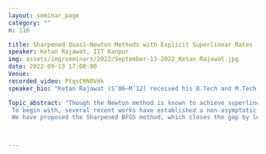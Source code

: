 ```yaml
---
layout: seminar_page
category: ""
n: 116

title: Sharpened Quasi-Newton Methods with Explicit Superlinear Rates
speaker: Ketan Rajawat, IIT Kanpur
img: assets/img/seminars/2022/September-13-2022_Ketan Rajawat.jpg
date: 2022-09-13 17:00:00 
Venue: 
recorded_video: PtqsC9N8Vdk
speaker_bio: "Ketan Rajawat (S’06–M’12) received his B.Tech and M.Tech degrees in Electrical Engineering from the Indian Institute of Technology (IIT) Kanpur, India, in 2007, and his Ph.D. degree in Electrical and Computer Engineering from the University of Minnesota, Minneapolis, MN, USA, in 2012. He is currently an Associate Professor in the Department of Electrical Engineering, IIT Kanpur. His research interests are in the broad areas of signal processing, robotics, and communications networks, with particular emphasis on distributed optimization and online learning. His current research focuses on the development and analysis of distributed and asynchronous optimization algorithms, online convex optimization algorithms, stochastic optimization algorithms, and the application of these algorithms to problems in machine learning, communications, signal processing, and smart grid systems. He is currently serving as an Associate Editor with the IEEE Transactions on Signal Processing. He is also the recipient of the 2018 INSA Medal for Young Scientists and the2019 INAE Young Engineer Award." 

Topic_abstract: "Though the Newton method is known to achieve superlinear rates, the non-asymptotic rate of convergence of quasi-Newton methods remained an open question till 2019. In a series of papers published by Nesterov in 2020, such non-asymptotic rates for various quasi-Newton methods was established, and since then, a number of works have been able to compare different quasi-Newton methods on the basis of their radius of convergence as well as convergence rate.
 To begin with, several recent works have established a non-asymptotic superlinear rate of O(exp(t*log(t))) for the classic BFGS method by exploiting the fact that its Newton direction approximation error approaches zero. Of more interest however is the Greedy BFGS method, which accelerates its convergence by directly approximating the Hessian, instead of the Newton direction, and achieves a fast local quadratic convergence rate. Alas, the local quadratic convergence of Greedy-BFGS requires way more updates compared to the number of iterations that BFGS requires for a local superlinear rate. This is due to the fact that in Greedy-BFGS, the Hessian is directly approximated and the Newton direction approximation may not be as accurate as the one for BFGS.
 We have proposed the Sharpened BFGS method, which closes the gap by leveraging the approximation ideas of both BFGS and Greedy-BFGS to properly approximate the Newton direction and the Hessian matrix simultaneously. Our theoretical results show that our method out-performs both BFGS and Greedy-BFGS in terms of convergence rate, while it reaches its quadratic convergence rate with fewer steps compared to Greedy-BFGS. Numerical experiments on various datasets also confirm our theoretical findings."



---
```


